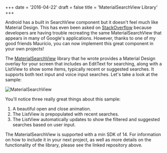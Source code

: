 +++
date = '2016-04-22'
draft = false
title = 'MaterialSearchView Library'
+++

Android has a built in SearchView component but it doesn't feel much like Material Design. This has even been asked on [StackOverflow](http://stackoverflow.com/questions/27556623/creating-a-searchview-that-looks-like-the-material-design-guidelines) because developers are having trouble recreating the same MaterialSearchView that appears in many of Google's applications. However, thanks to one of my good friends Maurício, you can now implement this great component in your own projects!

<!--more-->

The [MaterialSearchView](https://github.com/Mauker1/MaterialSearchView) library that he wrote provides a Material Design overlay for your screen that includes an EditText for searching, along with a ListView to show some items, typically recent or suggested searches. It supports both text input and voice input searches. Let's take a look at the sample:

![MaterialSearchView](/images/msv-sample.gif)

You'll notice three really great things about this sample:

1. A beautiful open and close animation.
2. The ListView is prepopulated with recent searches.
3. The ListView automatically updates to show the filtered and suggested searches based on user input.

The MaterialSearchView is supported with a min SDK of 14. For information on how to include it in your next project, as well as more details on the functionality of the library, please see the linked repository above. 